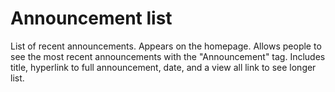 # Announcement list
List of recent announcements. Appears on the homepage. Allows people to see the most recent announcements with the "Announcement" tag. Includes title, hyperlink to full announcement, date, and a view all link to see longer list.